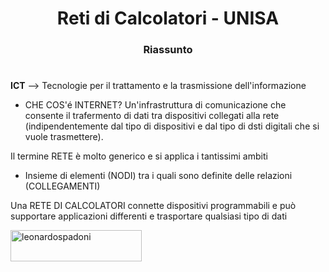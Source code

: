 <h1 align="center">Reti di Calcolatori - UNISA</h1>
<h3 align="center">Riassunto</h3>
<h1></h1>






**ICT** --> Tecnologie per il trattamento e la trasmissione dell'informazione

- CHE COS'é INTERNET?
	Un'infrastruttura di comunicazione che consente il trafermento di dati tra dispositivi collegati alla rete (indipendentemente dal tipo di dispositivi e dal tipo di dsti digitali che si vuole trasmettere).

Il termine RETE è molto generico e si applica i tantissimi ambiti
* Insieme di elementi (NODI) tra i quali sono definite delle relazioni (COLLEGAMENTI)

Una RETE DI CALCOLATORI connette dispositivi programmabili e può supportare applicazioni differenti e trasportare qualsiasi tipo di dati
			 

<a href="https://www.buymeacoffee.com/leonardospadoni"> <img align="left" src="https://cdn.buymeacoffee.com/buttons/v2/default-yellow.png" height="50" width="210" alt="leonardospadoni" /></a></p><br><br>
